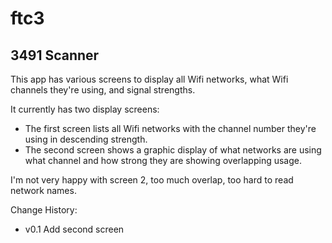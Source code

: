 # ftc3
## 3491 Scanner
This app has various screens to display all Wifi networks, what Wifi channels they're using, and signal strengths.

It currently has two display screens:
- The first screen lists all Wifi networks with the channel number they're using in descending strength.
- The second screen shows a graphic display of what networks are using what channel and how strong they are showing overlapping usage.

I'm not very happy with screen 2, too much overlap, too hard to read network names.

Change History:
- v0.1 Add second screen
